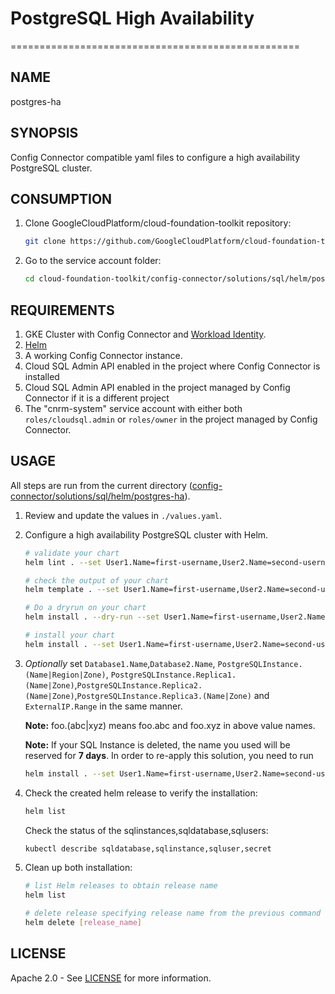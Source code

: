 # PostgreSQL High Availability

==================================================

## NAME

  postgres-ha

## SYNOPSIS

  Config Connector compatible yaml files to configure a high availability PostgreSQL cluster.

## CONSUMPTION

  1. Clone GoogleCloudPlatform/cloud-foundation-toolkit repository:

      ```bash
      git clone https://github.com/GoogleCloudPlatform/cloud-foundation-toolkit.git
      ```

  1. Go to the service account folder:

      ```bash
      cd cloud-foundation-toolkit/config-connector/solutions/sql/helm/postgres-ha
      ```

## REQUIREMENTS

1. GKE Cluster with Config Connector and [Workload Identity](https://cloud.google.com/kubernetes-engine/docs/how-to/workload-identity#enable_workload_identity_on_a_new_cluster).
1. [Helm](../../../README.md#helm)
1. A working Config Connector instance.
1. Cloud SQL Admin API enabled in the project where Config Connector is
      installed
1. Cloud SQL Admin API enabled in the project managed by Config Connector if
      it is a different project
1. The "cnrm-system" service account with either both `roles/cloudsql.admin` or `roles/owner` in the project managed by Config Connector.

## USAGE

All steps are run from the current directory ([config-connector/solutions/sql/helm/postgres-ha](.)).

1. Review and update the values in `./values.yaml`.

1. Configure a high availability PostgreSQL cluster with Helm.

    ```bash
    # validate your chart
    helm lint . --set User1.Name=first-username,User2.Name=second-username,User3.Name=third-username,User1.Password=$(echo -n 'first-password' | base64),User2.Password=$(echo -n 'second-password' | base64),User3.Password=$(echo -n 'third-password' | base64)

    # check the output of your chart
    helm template . --set User1.Name=first-username,User2.Name=second-username,User3.Name=third-username,User1.Password=$(echo -n 'first-password' | base64),User2.Password=$(echo -n 'second-password' | base64),User3.Password=$(echo -n 'third-password' | base64)

    # Do a dryrun on your chart
    helm install . --dry-run --set User1.Name=first-username,User2.Name=second-username,User3.Name=third-username,User1.Password=$(echo -n 'first-password' | base64),User2.Password=$(echo -n 'second-password' | base64),User3.Password=$(echo -n 'third-password' | base64) --generate-name

    # install your chart
    helm install . --set User1.Name=first-username,User2.Name=second-username,User3.Name=third-username,User1.Password=$(echo -n 'first-password' | base64),User2.Password=$(echo -n 'second-password' | base64),User3.Password=$(echo -n 'third-password' | base64) --generate-name
    ```

1. _Optionally_ set `Database1.Name`,`Database2.Name`, `PostgreSQLInstance.(Name|Region|Zone)`, `PostgreSQLInstance.Replica1.(Name|Zone)`,`PostgreSQLInstance.Replica2.(Name|Zone)`,`PostgreSQLInstance.Replica3.(Name|Zone)` and
`ExternalIP.Range` in the same manner.

    **Note:** foo.(abc|xyz) means foo.abc and foo.xyz in above value names.

    **Note:** If your SQL Instance is deleted, the name you used will be reserved
for **7 days**. In order to re-apply this solution, you need to run

    ```bash
    helm install . --set User1.Name=first-username,User2.Name=second-username,User3.Name=third-username,User1.Password=$(echo -n 'first-password' | base64),User2.Password=$(echo -n 'second-password' | base64),User3.Password=$(echo -n 'third-password' | base64), PostgreSQLInstance.Name=new-instance-name --generate-name
    ```

1. Check the created helm release to verify the installation:
    ```bash
    helm list
    ```
    Check the status of the sqlinstances,sqldatabase,sqlusers:
    ```bash
    kubectl describe sqldatabase,sqlinstance,sqluser,secret
    ```

1. Clean up both installation:

    ```bash
    # list Helm releases to obtain release name
    helm list

    # delete release specifying release name from the previous command output.
    helm delete [release_name]
    ```

## LICENSE

Apache 2.0 - See [LICENSE](/LICENSE) for more information.
